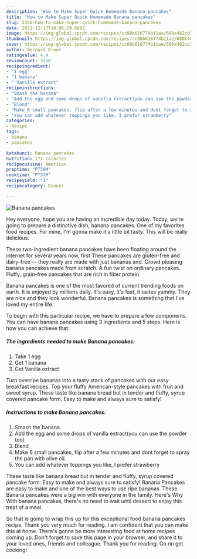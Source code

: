 ```yaml
---
description: "How to Make Super Quick Homemade Banana pancakes"
title: "How to Make Super Quick Homemade Banana pancakes"
slug: 2456-how-to-make-super-quick-homemade-banana-pancakes
date: 2021-12-17T10:06:19.688Z
image: https://img-global.cpcdn.com/recipes/cc08b616774b11ae/680x482cq70/banana-pancakes-recipe-main-photo.jpg
thumbnail: https://img-global.cpcdn.com/recipes/cc08b616774b11ae/680x482cq70/banana-pancakes-recipe-main-photo.jpg
cover: https://img-global.cpcdn.com/recipes/cc08b616774b11ae/680x482cq70/banana-pancakes-recipe-main-photo.jpg
author: Bernard Greer
ratingvalue: 4.4
reviewcount: 3258
recipeingredient:
- "1 egg"
- "1 banana"
- " Vanilla extract"
recipeinstructions:
- "Smash the banana"
- "Add the egg and some drops of vanilla extract(you can use the powder too)"
- "Blend"
- "Make 6 small pancakes, flip after a few minutes and dont forget to spray the pan with olive oil."
- "You can add whatever toppings you like, I prefer strawberry"
categories:
- Recipe
tags:
- banana
- pancakes

katakunci: banana pancakes 
nutrition: 171 calories
recipecuisine: American
preptime: "PT39M"
cooktime: "PT37M"
recipeyield: "1"
recipecategory: Dinner

---
```



![Banana pancakes](https://img-global.cpcdn.com/recipes/cc08b616774b11ae/680x482cq70/banana-pancakes-recipe-main-photo.jpg)

Hey everyone, hope you are having an incredible day today. Today, we're going to prepare a distinctive dish, banana pancakes. One of my favorites food recipes. For mine, I'm gonna make it a little bit tasty. This will be really delicious.

These two-ingredient banana pancakes have been floating around the internet for several years now, first These pancakes are gluten-free and dairy-free — they really are made with just bananas and. Crowd pleasing banana pancakes made from scratch. A fun twist on ordinary pancakes. Fluffy, grain-free pancakes that are rich in fiber protein.

Banana pancakes is one of the most favored of current trending foods on earth. It is enjoyed by millions daily. It's easy, it's fast, it tastes yummy. They are nice and they look wonderful. Banana pancakes is something that I've loved my entire life.


To begin with this particular recipe, we have to prepare a few components. You can have banana pancakes using 3 ingredients and 5 steps. Here is how you can achieve that.

<!--inarticleads1-->

##### The ingredients needed to make Banana pancakes:

1. Take 1 egg
1. Get 1 banana
1. Get  Vanilla extract


Turn overripe bananas into a tasty stack of pancakes with our easy breakfast recipes. Top your fluffy American-style pancakes with fruit and sweet syrup. These taste like banana bread but in tender and fluffy, syrup covered pancake form. Easy to make and always sure to satisfy! 

<!--inarticleads2-->

##### Instructions to make Banana pancakes:

1. Smash the banana
1. Add the egg and some drops of vanilla extract(you can use the powder too)
1. Blend
1. Make 6 small pancakes, flip after a few minutes and dont forget to spray the pan with olive oil.
1. You can add whatever toppings you like, I prefer strawberry


These taste like banana bread but in tender and fluffy, syrup covered pancake form. Easy to make and always sure to satisfy! Banana Pancakes are easy to make and one of the best ways to use ripe bananas. These Banana pancakes were a big win with everyone in the family. Here's Why With banana pancakes, there's no need to wait until dessert to enjoy this treat of a meal. 

So that is going to wrap this up for this exceptional food banana pancakes recipe. Thank you very much for reading. I am confident that you can make this at home. There's gonna be more interesting food at home recipes coming up. Don't forget to save this page in your browser, and share it to your loved ones, friends and colleague. Thank you for reading. Go on get cooking!
